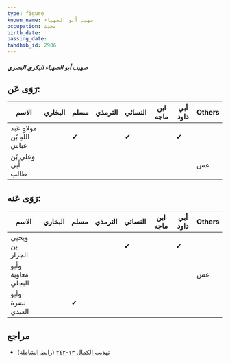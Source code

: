 ```yaml
---
type: figure
known_name: صهيب أبو الصهباء
occupation: محدث
birth_date:
passing_date:
tahdhib_id: 2906
---
```

##### صهيب أبو الصهباء البكري البصري

## رَوَى عَن:
| الاسم                       | البخاري | مسلم | الترمذي | النسائي | ابن ماجه | أبي داود | Others |
| --------------------------- | ------- | ---- | ------- | ------- | -------- | -------- | ------ |
| مولاه عَبد اللَّهِ بْن عباس |         | ✔    |         | ✔       |          | ✔        |        |
| وعلي بْن أَبي طالب          |         |      |         |         |          |          | عس     |
## رَوَى عَنه:
| الاسم              | البخاري | مسلم | الترمذي | النسائي | ابن ماجه | أبي داود | Others |
| ------------------ | ------- | ---- | ------- | ------- | -------- | -------- | ------ |
| ويحيى بن الجزار    |         |      |         | ✔       |          | ✔        |        |
| وأبو معاوية البجلي |         |      |         |         |          |          | عس     |
| وأبو نضرة العبدي   |         | ✔    |         |         |          |          |        |
## مراجع
- [تهذيب الكمال ١٣-٢٤٢](obsidian://open?vault=Tahdhib-al-Kamal&file=Figures/٢٩٠٦-صهيب%20أبو%20الصهباء%20البكري%20البصري) ([رابط الشاملة](https://shamela.ws/book/3722/6623))